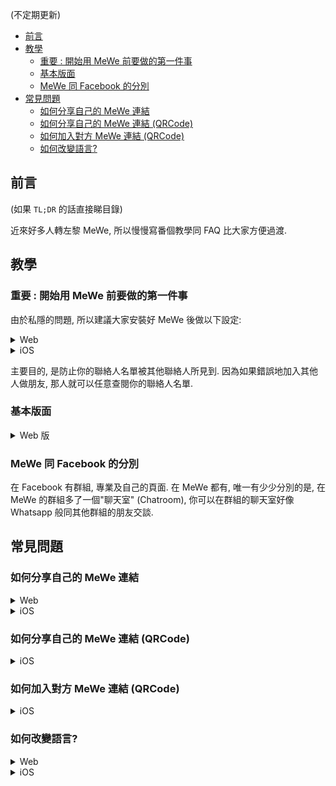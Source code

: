 (不定期更新)

<!-- @import "[TOC]" {cmd="toc" depthFrom=1 depthTo=6 orderedList=false} -->

<!-- code_chunk_output -->

- [前言](#前言)
- [教學](#教學)
  - [重要 : 開始用 MeWe 前要做的第一件事](#重要-開始用-mewe-前要做的第一件事)
  - [基本版面](#基本版面)
  - [MeWe 同 Facebook 的分別](#mewe-同-facebook-的分別)
- [常見問題](#常見問題)
  - [如何分享自己的 MeWe 連結](#如何分享自己的-mewe-連結)
  - [如何分享自己的 MeWe 連結 (QRCode)](#如何分享自己的-mewe-連結-qrcode)
  - [如何加入對方 MeWe 連結 (QRCode)](#如何加入對方-mewe-連結-qrcode)
  - [如何改變語言?](#如何改變語言)

<!-- /code_chunk_output -->


## 前言

(如果 `TL;DR` 的話直接睇目錄)

近來好多人轉左黎 MeWe, 所以慢慢寫番個教學同 FAQ 比大家方便過渡. 

## 教學
### 重要 : 開始用 MeWe 前要做的第一件事

由於私隱的問題, 所以建議大家安裝好 MeWe 後做以下設定:

<details>
<summary>Web </summary>

![](https://i.imgur.com/NDbWD1Y.png)

</details>

<details>
<summary>iOS</summary>

![](https://i.imgur.com/kUPULnh.png)
</details>


主要目的, 是防止你的聯絡人名單被其他聯絡人所見到. 因為如果錯誤地加入其他人做朋友, 那人就可以任意查閱你的聯絡人名單.

### 基本版面 

<details>
<summary>Web 版</summary>

![image](https://i.imgur.com/UJ1hP0O.png)

`(1) 我的世界` - 等於 Facebook 的首頁

`(2) 聊天` - MeWe 的獨有功能, 可以進入不同群組的郡天室交談

`(3) 社群` - 進入社群版面

`(4) 專頁` - 進入專頁版面

`(5) 活動` - 會顯示一個日曆, 你在不同群組的活動可以在日曆看到

`(6) 通知` - 同 Facebook 的通知一樣

</details>

### MeWe 同 Facebook 的分別
在 Facebook 有群組, 專業及自己的頁面. 在 MeWe 都有, 唯一有少少分別的是, 在 MeWe 的群組多了一個"聊天室" (Chatroom), 你可以在群組的聊天室好像 Whatsapp 般同其他群組的朋友交談.

## 常見問題

### 如何分享自己的 MeWe 連結
<details>
<summary> Web </summary>

![](https://i.imgur.com/WLCHSju.png)

</details>

<details>
<summary> iOS </summary>

![](https://i.imgur.com/GLOAs07.png)

</details>

### 如何分享自己的 MeWe 連結 (QRCode)
<details>
<summary> iOS </summary>

![](https://i.imgur.com/2DAaPaC.png)

</details>

### 如何加入對方 MeWe 連結 (QRCode)
<details>
<summary> iOS </summary>

![](https://i.imgur.com/FY9O7uP.png)

> 如果對方給你的 QRCode 是一個圖像檔, 在按 Scan Code 後可再按 `Choose from Photos` 然後在你的相機相簿選擇該 QRCode

</details>

### 如何改變語言?
<details>
<Summary> Web </Summary>

![image](https://i.imgur.com/LzzkiC0.png)


> 暫時只有 Web 及 iOS 版有繁體中文

</details>

<details>
<Summary> iOS </Summary>
在 iOS 的 Setting 入面, 找 MeWe, 裡面可以選擇語言

![image](https://i.imgur.com/J6YPeXu.png)

> 留意 : 不是在 MeWe Apps 入面的設定, 而是在 iOS 的設定


</details>
